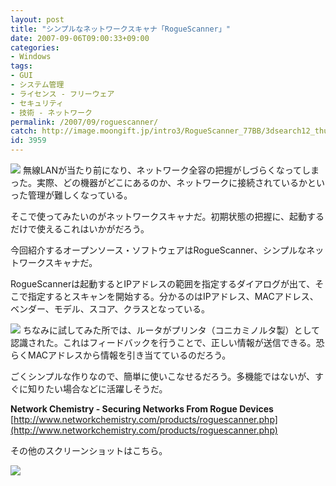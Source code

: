 ```yaml
---
layout: post
title: "シンプルなネットワークスキャナ「RogueScanner」"
date: 2007-09-06T09:00:33+09:00
categories:
- Windows
tags: 
- GUI
- システム管理
- ライセンス - フリーウェア
- セキュリティ
- 技術 - ネットワーク
permalink: /2007/09/roguescanner/
catch: http://image.moongift.jp/intro3/RogueScanner_77BB/3dsearch12_thumb.png
id: 3959
---
```

[![](http://image.moongift.jp/intro3/RogueScanner_77BB/3dsearch11_thumb.png)](http://image.moongift.jp/intro3/RogueScanner_77BB/3dsearch112.png) 無線LANが当たり前になり、ネットワーク全容の把握がしづらくなってしまった。実際、どの機器がどこにあるのか、ネットワークに接続されているかといった管理が難しくなっている。   
  
そこで使ってみたいのがネットワークスキャナだ。初期状態の把握に、起動するだけで使えるこれはいかがだろう。   
  
今回紹介するオープンソース・ソフトウェアはRogueScanner、シンプルなネットワークスキャナだ。   
  
<!--more-->  
  
RogueScannerは起動するとIPアドレスの範囲を指定するダイアログが出て、そこで指定するとスキャンを開始する。分かるのはIPアドレス、MACアドレス、ベンダー、モデル、スコア、クラスとなっている。   
  
[![](http://image.moongift.jp/intro3/RogueScanner_77BB/3dsearch12_thumb.png)](http://image.moongift.jp/intro3/RogueScanner_77BB/3dsearch122.png) ちなみに試してみた所では、ルータがプリンタ（コニカミノルタ製）として認識された。これはフィードバックを行うことで、正しい情報が送信できる。恐らくMACアドレスから情報を引き当てているのだろう。   
  
ごくシンプルな作りなので、簡単に使いこなせるだろう。多機能ではないが、すぐに知りたい場合などに活躍しそうだ。   
  
**Network Chemistry - Securing Networks From Rogue Devices**  
[http://www.networkchemistry.com/products/roguescanner.php](http://www.networkchemistry.com/products/roguescanner.php)  
  
その他のスクリーンショットはこちら。   
  
[![](http://image.moongift.jp/intro3/RogueScanner_77BB/3dsearch9.png)](http://image.moongift.jp/intro3/RogueScanner_77BB/3dsearch91.png)